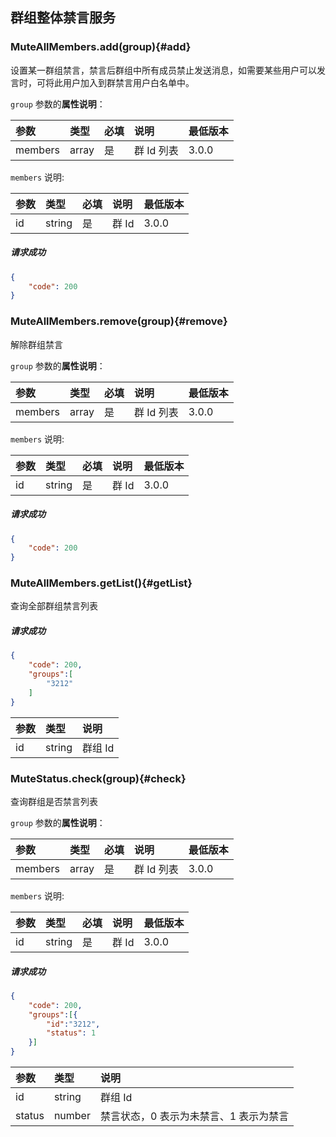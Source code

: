 ## 群组整体禁言服务

### MuteAllMembers.add(group){#add}

设置某一群组禁言，禁言后群组中所有成员禁止发送消息，如需要某些用户可以发言时，可将此用户加入到群禁言用户白名单中。

`group` 参数的**属性说明**：

| 参数   	 		|	类型		| 必填	| 说明 							|最低版本	|
| :----------------	|:--------	|:-----	|:------------------------------|:----- |
| members		  		| array 	| 	是 	| 群 Id 列表	 | 3.0.0 |

`members` 说明:

| 参数   	 		|	类型		| 必填	| 说明 							|最低版本	|
| :----------------	|:--------	|:-----	|:------------------------------|:----- |
| id		  		| string 	| 	是 	| 群 Id	 | 3.0.0 |

##### 请求成功

```json
{
    "code": 200
}
```

### MuteAllMembers.remove(group){#remove}

解除群组禁言

`group` 参数的**属性说明**：

| 参数   	 		|	类型		| 必填	| 说明 							|最低版本	|
| :----------------	|:--------	|:-----	|:------------------------------|:----- |
| members		  		| array 	| 	是 	| 群 Id 列表	 | 3.0.0 |

`members` 说明:

| 参数   	 		|	类型		| 必填	| 说明 							|最低版本	|
| :----------------	|:--------	|:-----	|:------------------------------|:----- |
| id		  		| string 	| 	是 	| 群 Id	 | 3.0.0 |

##### 请求成功

```json
{
    "code": 200
}
```

### MuteAllMembers.getList(){#getList}

查询全部群组禁言列表

##### 请求成功

```json
{
	"code": 200,
	"groups":[
		"3212"
	]
}
```

| 参数   	 |	类型		| 说明
| :----------|:--------	|:-----
|	id		 |	string	| 群组 Id

### MuteStatus.check(group){#check}

查询群组是否禁言列表

`group` 参数的**属性说明**：

| 参数   	 		|	类型		| 必填	| 说明 							|最低版本	|
| :----------------	|:--------	|:-----	|:------------------------------|:----- |
| members		  		| array 	| 	是 	| 群 Id 列表	 | 3.0.0 |

`members` 说明:

| 参数   	 		|	类型		| 必填	| 说明 							|最低版本	|
| :----------------	|:--------	|:-----	|:------------------------------|:----- |
| id		  		| string 	| 	是 	| 群 Id	 | 3.0.0 |

##### 请求成功

```json
{
	"code": 200,
	"groups":[{
		"id":"3212",
		"status": 1
	}]
}
```

| 参数   	 |	类型		| 说明
| :----------|:--------	|:-----
|	id		 |	string	| 群组 Id
|	status	 |	number	| 禁言状态，0 表示为未禁言、1 表示为禁言

